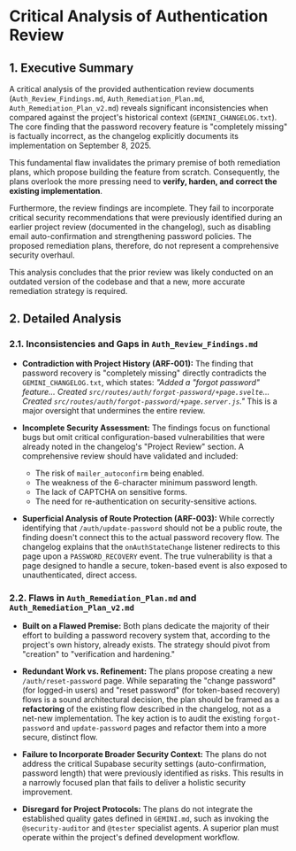 # Critical Analysis of Authentication Review

## 1. Executive Summary

A critical analysis of the provided authentication review documents (`Auth_Review_Findings.md`, `Auth_Remediation_Plan.md`, `Auth_Remediation_Plan_v2.md`) reveals significant inconsistencies when compared against the project's historical context (`GEMINI_CHANGELOG.txt`). The core finding that the password recovery feature is "completely missing" is factually incorrect, as the changelog explicitly documents its implementation on September 8, 2025.

This fundamental flaw invalidates the primary premise of both remediation plans, which propose building the feature from scratch. Consequently, the plans overlook the more pressing need to **verify, harden, and correct the existing implementation**.

Furthermore, the review findings are incomplete. They fail to incorporate critical security recommendations that were previously identified during an earlier project review (documented in the changelog), such as disabling email auto-confirmation and strengthening password policies. The proposed remediation plans, therefore, do not represent a comprehensive security overhaul.

This analysis concludes that the prior review was likely conducted on an outdated version of the codebase and that a new, more accurate remediation strategy is required.

## 2. Detailed Analysis

### 2.1. Inconsistencies and Gaps in `Auth_Review_Findings.md`

- **Contradiction with Project History (ARF-001):** The finding that password recovery is "completely missing" directly contradicts the `GEMINI_CHANGELOG.txt`, which states: _"Added a "forgot password" feature... Created `src/routes/auth/forgot-password/+page.svelte`... Created `src/routes/auth/forgot-password/+page.server.js`."_ This is a major oversight that undermines the entire review.

- **Incomplete Security Assessment:** The findings focus on functional bugs but omit critical configuration-based vulnerabilities that were already noted in the changelog's "Project Review" section. A comprehensive review should have validated and included:
  - The risk of `mailer_autoconfirm` being enabled.
  - The weakness of the 6-character minimum password length.
  - The lack of CAPTCHA on sensitive forms.
  - The need for re-authentication on security-sensitive actions.

- **Superficial Analysis of Route Protection (ARF-003):** While correctly identifying that `/auth/update-password` should not be a public route, the finding doesn't connect this to the actual password recovery flow. The changelog explains that the `onAuthStateChange` listener redirects to this page upon a `PASSWORD_RECOVERY` event. The true vulnerability is that a page designed to handle a secure, token-based event is also exposed to unauthenticated, direct access.

### 2.2. Flaws in `Auth_Remediation_Plan.md` and `Auth_Remediation_Plan_v2.md`

- **Built on a Flawed Premise:** Both plans dedicate the majority of their effort to building a password recovery system that, according to the project's own history, already exists. The strategy should pivot from "creation" to "verification and hardening."

- **Redundant Work vs. Refinement:** The plans propose creating a new `/auth/reset-password` page. While separating the "change password" (for logged-in users) and "reset password" (for token-based recovery) flows is a sound architectural decision, the plan should be framed as a **refactoring** of the existing flow described in the changelog, not as a net-new implementation. The key action is to audit the existing `forgot-password` and `update-password` pages and refactor them into a more secure, distinct flow.

- **Failure to Incorporate Broader Security Context:** The plans do not address the critical Supabase security settings (auto-confirmation, password length) that were previously identified as risks. This results in a narrowly focused plan that fails to deliver a holistic security improvement.

- **Disregard for Project Protocols:** The plans do not integrate the established quality gates defined in `GEMINI.md`, such as invoking the `@security-auditor` and `@tester` specialist agents. A superior plan must operate within the project's defined development workflow.
